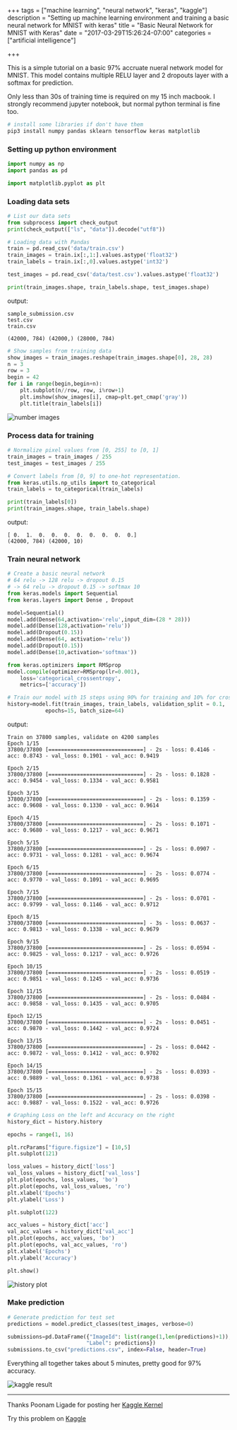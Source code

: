 +++
tags = ["machine learning", "neural network", "keras", "kaggle"]
description = "Setting up machine learning environment and training a basic neural network for MNIST with keras"
title = "Basic Neural Network for MNIST with Keras"
date = "2017-03-29T15:26:24-07:00"
categories = ["artificial intelligence"]

+++

This is a simple tutorial on a basic 97% accruate nueral network model for MNIST. This model contains multiple RELU layer and 2 dropouts layer with a softmax for prediction. 
<!--more--> 

Only less than 30s of training time is required on my 15 inch macbook. I strongly recommend jupyter notebook, but normal python terminal is fine too.

``` bash
# install some libraries if don't have them
pip3 install numpy pandas sklearn tensorflow keras matplotlib
```

### Setting up python environment
```python
import numpy as np
import pandas as pd

import matplotlib.pyplot as plt
```

### Loading data sets


```python
# List our data sets
from subprocess import check_output
print(check_output(["ls", "data"]).decode("utf8"))

# Loading data with Pandas
train = pd.read_csv('data/train.csv')
train_images = train.ix[:,1:].values.astype('float32')
train_labels = train.ix[:,0].values.astype('int32')

test_images = pd.read_csv('data/test.csv').values.astype('float32')

print(train_images.shape, train_labels.shape, test_images.shape)
```

output:


    sample_submission.csv
    test.csv
    train.csv
    
    (42000, 784) (42000,) (28000, 784)



```python
# Show samples from training data
show_images = train_images.reshape(train_images.shape[0], 28, 28)
n = 3
row = 3
begin = 42
for i in range(begin,begin+n):
    plt.subplot(n//row, row, i%row+1)
    plt.imshow(show_images[i], cmap=plt.get_cmap('gray'))
    plt.title(train_labels[i])
```


![number images](/images/mnist-output_3_0.png)


### Process data for training


```python
# Normalize pixel values from [0, 255] to [0, 1]
train_images = train_images / 255
test_images = test_images / 255

# Convert labels from [0, 9] to one-hot representation.
from keras.utils.np_utils import to_categorical
train_labels = to_categorical(train_labels)

print(train_labels[0])
print(train_images.shape, train_labels.shape)
```

output:


    [ 0.  1.  0.  0.  0.  0.  0.  0.  0.  0.]
    (42000, 784) (42000, 10)


### Train neural network


```python
# Create a basic neural network
# 64 relu -> 128 relu -> dropout 0.15
# -> 64 relu -> dropout 0.15 -> softmax 10 
from keras.models import Sequential
from keras.layers import Dense , Dropout

model=Sequential()
model.add(Dense(64,activation='relu',input_dim=(28 * 28)))
model.add(Dense(128,activation='relu'))
model.add(Dropout(0.15))
model.add(Dense(64, activation='relu'))
model.add(Dropout(0.15))
model.add(Dense(10,activation='softmax'))

from keras.optimizers import RMSprop
model.compile(optimizer=RMSprop(lr=0.001),
    loss='categorical_crossentropy',
    metrics=['accuracy'])
```


```python
# Train our model with 15 steps using 90% for training and 10% for cross validation
history=model.fit(train_images, train_labels, validation_split = 0.1, 
            epochs=15, batch_size=64)
```

output:


    Train on 37800 samples, validate on 4200 samples
    Epoch 1/15
    37800/37800 [==============================] - 2s - loss: 0.4146 - acc: 0.8743 - val_loss: 0.1901 - val_acc: 0.9419

    Epoch 2/15
    37800/37800 [==============================] - 2s - loss: 0.1828 - acc: 0.9454 - val_loss: 0.1334 - val_acc: 0.9581

    Epoch 3/15
    37800/37800 [==============================] - 2s - loss: 0.1359 - acc: 0.9608 - val_loss: 0.1330 - val_acc: 0.9614

    Epoch 4/15
    37800/37800 [==============================] - 2s - loss: 0.1071 - acc: 0.9680 - val_loss: 0.1217 - val_acc: 0.9671

    Epoch 5/15
    37800/37800 [==============================] - 2s - loss: 0.0907 - acc: 0.9731 - val_loss: 0.1281 - val_acc: 0.9674

    Epoch 6/15
    37800/37800 [==============================] - 2s - loss: 0.0774 - acc: 0.9770 - val_loss: 0.1091 - val_acc: 0.9695

    Epoch 7/15
    37800/37800 [==============================] - 2s - loss: 0.0701 - acc: 0.9799 - val_loss: 0.1146 - val_acc: 0.9712

    Epoch 8/15
    37800/37800 [==============================] - 3s - loss: 0.0637 - acc: 0.9813 - val_loss: 0.1338 - val_acc: 0.9679

    Epoch 9/15
    37800/37800 [==============================] - 2s - loss: 0.0594 - acc: 0.9825 - val_loss: 0.1217 - val_acc: 0.9726

    Epoch 10/15
    37800/37800 [==============================] - 2s - loss: 0.0519 - acc: 0.9851 - val_loss: 0.1245 - val_acc: 0.9736

    Epoch 11/15
    37800/37800 [==============================] - 2s - loss: 0.0484 - acc: 0.9858 - val_loss: 0.1435 - val_acc: 0.9705

    Epoch 12/15
    37800/37800 [==============================] - 2s - loss: 0.0451 - acc: 0.9870 - val_loss: 0.1442 - val_acc: 0.9724

    Epoch 13/15
    37800/37800 [==============================] - 2s - loss: 0.0442 - acc: 0.9872 - val_loss: 0.1412 - val_acc: 0.9702

    Epoch 14/15
    37800/37800 [==============================] - 2s - loss: 0.0393 - acc: 0.9889 - val_loss: 0.1361 - val_acc: 0.9738

    Epoch 15/15
    37800/37800 [==============================] - 2s - loss: 0.0398 - acc: 0.9887 - val_loss: 0.1522 - val_acc: 0.9726



```python
# Graphing Loss on the left and Accuracy on the right
history_dict = history.history

epochs = range(1, 16)

plt.rcParams["figure.figsize"] = [10,5]
plt.subplot(121)

loss_values = history_dict['loss']
val_loss_values = history_dict['val_loss']
plt.plot(epochs, loss_values, 'bo')
plt.plot(epochs, val_loss_values, 'ro')
plt.xlabel('Epochs')
plt.ylabel('Loss')

plt.subplot(122)

acc_values = history_dict['acc']
val_acc_values = history_dict['val_acc']
plt.plot(epochs, acc_values, 'bo')
plt.plot(epochs, val_acc_values, 'ro')
plt.xlabel('Epochs')
plt.ylabel('Accuracy')

plt.show()
```


![history plot](/images/mnist-output_9_0.png)


### Make prediction


```python
# Generate prediction for test set
predictions = model.predict_classes(test_images, verbose=0)

submissions=pd.DataFrame({"ImageId": list(range(1,len(predictions)+1)),
                         "Label": predictions})
submissions.to_csv("predictions.csv", index=False, header=True)
```

Everything all together takes about 5 minutes, pretty good for 97% accuracy.

![kaggle result](/images/mnist-kaggle.png)

*** 

Thanks Poonam Ligade for posting her [Kaggle Kernel](https://www.kaggle.com/poonaml/digit-recognizer/deep-neural-network-keras-way)

Try this problem on [Kaggle](https://www.kaggle.com/c/digit-recognizer)
